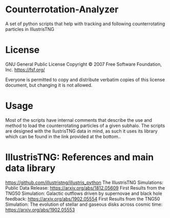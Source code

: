 # Counterrotation-Analyzer
A set of python scripts that help with tracking and following counterrotating particles in IllustrisTNG

# License
GNU General Public License
Copyright © 2007 Free Software Foundation, Inc. <https://fsf.org/>

Everyone is permitted to copy and distribute verbatim copies of this license document, but changing it is not allowed.

# Usage
Most of the scripts have internal comments that describe the use and method to load the counterrotating particles of a given subhalo.
The scripts are designed with the IlustrisTNG data in mind, as such it uses its library which can be found in the link provided at the bottom..

# IllustrisTNG: References and main data library
<https://github.com/illustristng/illustris_python>
The IllustrisTNG Simulations: Public Data Release: <https://arxiv.org/abs/1812.05609>
First Results from the TNG50 Simulation: Galactic outflows driven by supernovae and black hole feedback: <https://arxiv.org/abs/1902.05554>
First Results from the TNG50 Simulation: The evolution of stellar and gaseous disks across cosmic time: <https://arxiv.org/abs/1902.05553>
